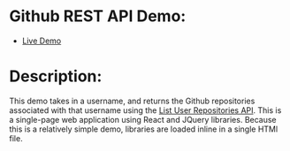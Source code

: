# Github REST API Demo:

* [Live Demo](etgrieco.github.io/github-rest-api)

# Description:

This demo takes in a username, and returns the Github repositories associated with that username using the [List User Repositories API](https://developer.github.com/v3/repos/#list-user-repositories). This is a single-page web application using React and JQuery libraries. Because this is a relatively simple demo, libraries are loaded inline in a single HTMl file.
